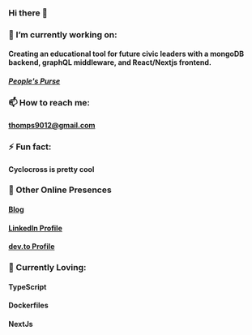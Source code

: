 ### Hi there 👋

### 🔭 I’m currently working on: 
 #### Creating an educational tool for future civic leaders with a mongoDB backend, graphQL middleware, and React/Nextjs frontend.
   ##### [People's Purse](https://peoplespurse.org)

### 📫 How to reach me: 
 #### thomps9012@gmail.com
 
### ⚡ Fun fact: 
 #### Cyclocross is pretty cool

### 🦣 Other Online Presences
  #### [Blog](https://sjtportfolio.herokuapp.com/)
  #### [LinkedIn Profile](https://www.linkedin.com/in/samuel-joseph-thompson/)
  #### [dev.to Profile](https://dev.to/thomps9012)
  
### 🌱 Currently Loving:
  #### TypeScript
  #### Dockerfiles
  #### NextJs
